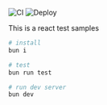 ![CI](https://github.com/taro-28/react-test-sample/actions/workflows/ci.yml/badge.svg)
![Deploy](https://vercelbadge.vercel.app/api/taro-28/react-test-sample)

This is a react test samples

```bash
# install
bun i

# test
bun run test

# run dev server
bun dev
```
